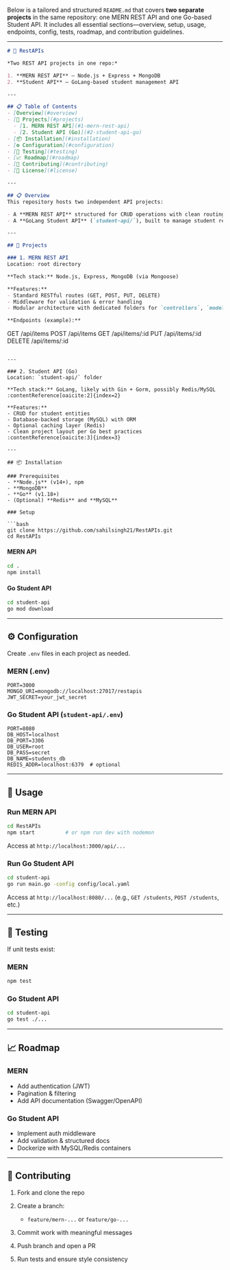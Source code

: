 Below is a tailored and structured `README.md` that covers **two separate projects** in the same repository: one MERN REST API and one Go-based Student API. It includes all essential sections—overview, setup, usage, endpoints, config, tests, roadmap, and contribution guidelines.

---

```markdown
# 🎯 RestAPIs

*Two REST API projects in one repo:*

1. **MERN REST API** – Node.js + Express + MongoDB  
2. **Student API** – GoLang-based student management API

---

## 📋 Table of Contents
- [Overview](#overview)
- [🚀 Projects](#projects)
  - [1. MERN REST API](#1-mern-rest-api)
  - [2. Student API (Go)](#2-student-api-go)
- [📦 Installation](#installation)
- [⚙️ Configuration](#configuration)
- [🧪 Testing](#testing)
- [📈 Roadmap](#roadmap)
- [🤝 Contributing](#contributing)
- [📄 License](#license)

---

## 📋 Overview
This repository hosts two independent API projects:

- A **MERN REST API** structured for CRUD operations with clean routing.
- A **GoLang Student API** (`student-api/`), built to manage student records (likely using frameworks like Gin/Gorm) :contentReference[oaicite:1]{index=1}.

---

## 🚀 Projects

### 1. MERN REST API
Location: root directory

**Tech stack:** Node.js, Express, MongoDB (via Mongoose)

**Features:**
- Standard RESTful routes (GET, POST, PUT, DELETE)
- Middleware for validation & error handling
- Modular architecture with dedicated folders for `controllers`, `models`, `routes`, and `middleware`

**Endpoints (example):**
```

GET    /api/items
POST   /api/items
GET    /api/items/\:id
PUT    /api/items/\:id
DELETE /api/items/\:id

````

---

### 2. Student API (Go)
Location: `student-api/` folder

**Tech stack:** GoLang, likely with Gin + Gorm, possibly Redis/MySQL :contentReference[oaicite:2]{index=2}

**Features:**
- CRUD for student entities
- Database-backed storage (MySQL) with ORM
- Optional caching layer (Redis)
- Clean project layout per Go best practices :contentReference[oaicite:3]{index=3}

---

## 📦 Installation

### Prerequisites
- **Node.js** (v14+), npm  
- **MongoDB**
- **Go** (v1.18+)  
- (Optional) **Redis** and **MySQL**

### Setup

```bash
git clone https://github.com/sahilsingh21/RestAPIs.git
cd RestAPIs
````

#### MERN API

```bash
cd .
npm install
```

#### Go Student API

```bash
cd student-api
go mod download
```

---

## ⚙️ Configuration

Create `.env` files in each project as needed.

### MERN (.env)

```
PORT=3000
MONGO_URI=mongodb://localhost:27017/restapis
JWT_SECRET=your_jwt_secret
```

### Go Student API (`student-api/.env`)

```
PORT=8080
DB_HOST=localhost
DB_PORT=3306
DB_USER=root
DB_PASS=secret
DB_NAME=students_db
REDIS_ADDR=localhost:6379  # optional
```

---

## 🚀 Usage

### Run MERN API

```bash
cd RestAPIs
npm start          # or npm run dev with nodemon
```

Access at `http://localhost:3000/api/...`

### Run Go Student API

```bash
cd student-api
go run main.go -config config/local.yaml
```

Access at `http://localhost:8080/...`
(e.g., `GET /students`, `POST /students`, etc.)

---

## 🧪 Testing

If unit tests exist:

### MERN

```bash
npm test
```

### Go Student API

```bash
cd student-api
go test ./...
```

---

## 📈 Roadmap

### MERN

* Add authentication (JWT)
* Pagination & filtering
* Add API documentation (Swagger/OpenAPI)

### Go Student API

* Implement auth middleware
* Add validation & structured docs
* Dockerize with MySQL/Redis containers

---

## 🤝 Contributing

1. Fork and clone the repo
2. Create a branch:

   * `feature/mern-...` or `feature/go-...`
3. Commit work with meaningful messages
4. Push branch and open a PR
5. Run tests and ensure style consistency


